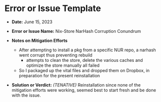 # Error or Issue Template 

- **Date:** June 15, 2023  
- **Error or Issue Name:** Nix-Store NarHash Corruption Conundrum 
- **Notes on Mitigation Efforts**
  - After attempting to install a pkg from a specific NUR repo, a narhash went corrupt thus preventing rebuild 
 	 - attempts to clean the store, delete the various caches and optimize the store manually all failed  
  - So I packaged up the vital files and dropped them on Dropbox, in preparation for the present reinstallation 

 
- **Solution or Verdict:** *(TENATIVE)* Reinstallation since none of the mitigation efforts were working, seemed best to start fresh and be done with the issue.
